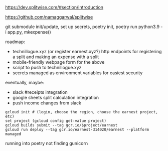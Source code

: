 https://dev.splitwise.com/#section/Introduction

https://github.com/namaggarwal/splitwise

git submodule init/update, set up secrets, poetry init, poetry run python3.9 -i app.py, mkexpense()

roadmap:

- technillogue.xyz (or register earnest.xyz?) http endpoints for registering a split and making an expense with a split
- mobile-friendly webpage form for the above
- script to push to technillogue.xyz
- secrets managed as environment variables for easiest security

eventually, maybe:
- slack #receipts integration
- google sheets split calculation integration
- push income changes from slack

```
gcloud init # (login, choose the region, choose the earnest project, etc)
set project (gcloud config get-value project)
gcloud builds submit --tag gcr.io/$project/earnest 
gcloud run deploy --tag gcr.io/earnest-314020/earnest --platform managed
```

running into poetry not finding gunicorn
